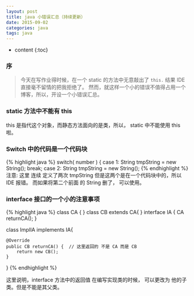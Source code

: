 ```yaml
---
layout: post
title: java 小错误汇总（持续更新）
date: 2015-09-02 
categories: java
tags: java
---
```


* content
{:toc}

### 序
> 今天在写作业得时候，在一个 static 的方法中无意敲出了 `this.` 结果 IDE 直接毫不留情的把我拒绝了。
> 然而，就这样一个小的错误不值得占用一个博客，所以，开设一个小错误汇总。

### static 方法中不能有 this
this 是指代这个对象，而静态方法面向的是类，所以， static 中不能使用 this 啦。

### Switch 中的代码是一个代码块
{% highlight java %}
    switch( number ) {
        case 1:
            String tmpString = new String();
            break;
        case 2:
            String tmpString = new String();
{% endhighlight %}
注意: 这里 连续 定义了两次 tmpString 但是这两个是在一个代码块中的，所以 IDE 报错。
而如果将第二个前面 的 String 删了， 可以使用。
  
### interface 接口的一个小的注意事项
{% highlight java %} 
class CA {
}
class CB extends CA{
}
interface IA {
    CA returnCA(); 
}

class ImplIA implements  IA{

    @Override
    public CB returnCA() {  // 这里返回的 不是 CA 而是 CB
        return new CB();
    } 
}
{% endhighlight %}

这里说明，interface 方法中的返回值 在编写实现类的时候， 可以更改为 他的子类。但是不能是其父类。 